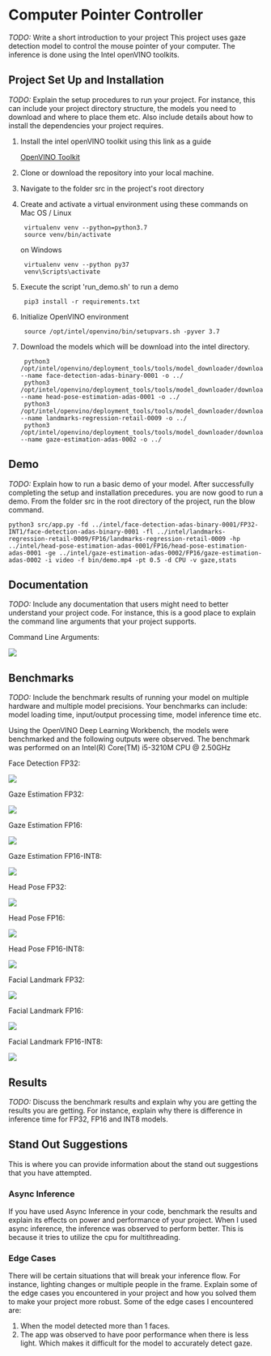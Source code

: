 # Computer Pointer Controller

*TODO:* Write a short introduction to your project
This project uses gaze detection model to control the mouse pointer of your computer. The inference is done using the Intel openVINO toolkits.

## Project Set Up and Installation
*TODO:* Explain the setup procedures to run your project. For instance, this can include your project directory structure, the models you need to download and where to place them etc. Also include details about how to install the dependencies your project requires.

1. Install the intel openVINO toolkit using this link as a guide

     [OpenVINO Toolkit](https://docs.openvinotoolkit.org/latest/index.html)

2. Clone or download the repository into your local machine.

3. Navigate to the folder src in the project's root directory

4. Create and activate a virtual environment using these commands
   on  Mac OS / Linux
    
        virtualenv venv --python=python3.7
        source venv/bin/activate
    
   on Windows  
  
        virtualenv venv --python py37
        venv\Scripts\activate

5. Execute the script 'run_demo.sh' to run a demo

        pip3 install -r requirements.txt

6. Initialize OpenVINO environment

        source /opt/intel/openvino/bin/setupvars.sh -pyver 3.7

7. Download the models which will be download into the intel directory.
        
        python3 /opt/intel/openvino/deployment_tools/tools/model_downloader/downloader.py --name face-detection-adas-binary-0001 -o ../
        python3 /opt/intel/openvino/deployment_tools/tools/model_downloader/downloader.py --name head-pose-estimation-adas-0001 -o ../
        python3 /opt/intel/openvino/deployment_tools/tools/model_downloader/downloader.py --name landmarks-regression-retail-0009 -o ../
        python3 /opt/intel/openvino/deployment_tools/tools/model_downloader/downloader.py --name gaze-estimation-adas-0002 -o ../
    

## Demo
*TODO:* Explain how to run a basic demo of your model.
After successfully completing the setup and installation precedures. you are now good to run a demo. From the folder src in the root directory of the project, run the blow command.
    
    python3 src/app.py -fd ../intel/face-detection-adas-binary-0001/FP32-INT1/face-detection-adas-binary-0001 -fl ../intel/landmarks-regression-retail-0009/FP16/landmarks-regression-retail-0009 -hp ../intel/head-pose-estimation-adas-0001/FP16/head-pose-estimation-adas-0001 -ge ../intel/gaze-estimation-adas-0002/FP16/gaze-estimation-adas-0002 -i video -f bin/demo.mp4 -pt 0.5 -d CPU -v gaze,stats

## Documentation
*TODO:* Include any documentation that users might need to better understand your project code. For instance, this is a good place to explain the command line arguments that your project supports.

Command Line Arguments:

   ![]("/img/command_args.png")


## Benchmarks
*TODO:* Include the benchmark results of running your model on multiple hardware and multiple model precisions. Your benchmarks can include: model loading time, input/output processing time, model inference time etc.

Using the OpenVINO Deep Learning Workbench, the models were benchmarked and the following outputs were observed.
The benchmark was performed on an Intel(R) Core(TM) i5-3210M CPU @ 2.50GHz

Face Detection FP32:

   ![]("imgs/face_detectionFP32.png")

Gaze Estimation FP32:

   ![]("/imgs/gaze_estimationFP32.png")
    
Gaze Estimation FP16:

   ![]("/imgs/gaze_estimationFP16.png")
    
Gaze Estimation FP16-INT8:

   ![]("/imgs/gaze_estimationFP16I8.png")


Head Pose FP32:

   ![]("/imgs/head_poseFP32.png")

Head Pose FP16:

   ![]("/imgs/head_poseFP16.png")

Head Pose FP16-INT8:

   ![]("/imgs/head_poseFP16I8.png")
    
Facial Landmark FP32:

   ![]("/imgs/facial_landmarkFP32.png")
    
Facial Landmark FP16:

   ![]("/imgs/facial_landmarkFP16.png")

Facial Landmark FP16-INT8:

   ![]("/imgs/facial_landmarkFP16I8.png")
    
## Results
*TODO:* Discuss the benchmark results and explain why you are getting the results you are getting. For instance, explain why there is difference in inference time for FP32, FP16 and INT8 models.

## Stand Out Suggestions
This is where you can provide information about the stand out suggestions that you have attempted.

### Async Inference
If you have used Async Inference in your code, benchmark the results and explain its effects on power and performance of your project.
When I used async inference, the inference was observed to perform better. This is because it tries to utilize the cpu for multithreading.

### Edge Cases
There will be certain situations that will break your inference flow. For instance, lighting changes or multiple people in the frame. Explain some of the edge cases you encountered in your project and how you solved them to make your project more robust.
Some of the edge cases I encountered are:

1. When the model detected more than 1 faces.
2. The app was observed to have poor performance when there is less light. Which makes it difficult for the model to accurately detect gaze.

